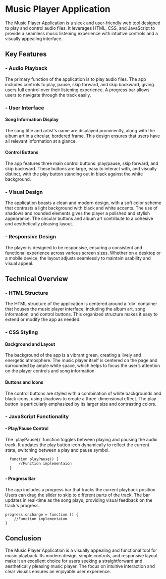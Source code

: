 # Music Player Application
The Music Player Application is a sleek and user-friendly web tool designed to play and control audio files. It leverages HTML, CSS, and JavaScript to provide a seamless music listening experience with intuitive controls and a visually appealing interface.
<h2>Key Features</h2> 
<h3>- Audio Playback</h3> 
The primary function of the application is to play audio files. The app includes controls to play, pause, skip forward, and skip backward, giving users full control over their listening experience. A progress bar allows users to navigate through the track easily. 
<h3>- User Interface</h3> 
<h4>Song Information Display</h4> 
The song title and artist's name are displayed prominently, along with the album art in a circular, bordered frame. This design ensures that users have all relevant information at a glance. 
<h4>Control Buttons</h4> 
The app features three main control buttons: play/pause, skip forward, and skip backward. These buttons are large, easy to interact with, and visually distinct, with the play button standing out in black against the white background. 
<h3>- Visual Design</h3> 
The application boasts a clean and modern design, with a soft color scheme that contrasts a light background with black and white accents. The use of shadows and rounded elements gives the player a polished and stylish appearance. The circular buttons and album art contribute to a cohesive and aesthetically pleasing layout. 
<h3>- Responsive Design</h3> 
The player is designed to be responsive, ensuring a consistent and functional experience across various screen sizes. Whether on a desktop or a mobile device, the layout adjusts seamlessly to maintain usability and visual appeal. 
<h2>Technical Overview</h2> 
<h3>- HTML Structure</h3> 
The HTML structure of the application is centered around a `div` container that houses the music player interface, including the album art, song information, and control buttons. This organized structure makes it easy to extend or modify the app as needed. 
<h3>- CSS Styling</h3> 
<h4>Background and Layout</h4> 
The background of the app is a vibrant green, creating a lively and energetic atmosphere. The music player itself is centered on the page and surrounded by ample white space, which helps to focus the user’s attention on the player controls and song information. 
<h4>Buttons and Icons</h4> 
The control buttons are styled with a combination of white backgrounds and black icons, using shadows to create a three-dimensional effect. The play button is particularly emphasized by its larger size and contrasting colors. 
<h3>- JavaScript Functionality</h3> 
<h4>- Play/Pause Control</h4> 
The `playPause()` function toggles between playing and pausing the audio track. It updates the play button icon dynamically to reflect the current state, switching between a play and pause symbol. 

      function playPause() {
          //Function implementaion
      }
      
<h4>- Progress Bar</h4> 
The app includes a progress bar that tracks the current playback position. Users can drag the slider to skip to different parts of the track. The bar updates in real-time as the song plays, providing visual feedback on the track's progress. 

    progress.onchange = function () {
        //Function implementaion
    }

<h2>Conclusion</h2> 
The Music Player Application is a visually appealing and functional tool for music playback. Its modern design, simple controls, and responsive layout make it an excellent choice for users seeking a straightforward and aesthetically pleasing music player. The focus on intuitive interaction and clear visuals ensures an enjoyable user experience.

